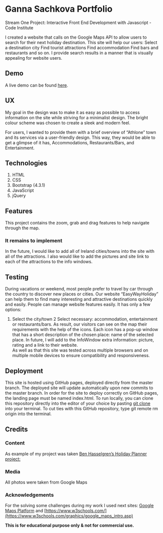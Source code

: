 # Ganna Sachkova Portfolio
Stream One Project: Interactive Front End Development with Javascript - Code Institute 

I created a website that calls on the Google Maps API to allow users to search for their next holiday destination. This site will help our users:
Select a destination city
Find tourist attractions
Find accommodation
Find bars and restaurants and so on.
I provide search results in a manner that is visually appealing for website users. 

## Demo
A live demo can be found [here](https://gannasachkova.github.io/project-2-google-map/).

## UX
My goal in the design was to make it as easy as possible to access information on the site while striving for a minimalist design. The bright colour scheme was chosen to create a sleek and modern feel.

For users, I wanted to provide them with a brief overview of “Athlone” town and its services via a user-friendly design. This way, they would be able to get a glimpse of it has, Accommodations, Restaurants/Bars, and Entertainment.

## Technologies
1. HTML
2. CSS
3. Bootstrap (4.3.1)
4. JavaScript
5. jQuery

## Features
This project contains the zoom, grab and drag features to help navigate through the map.

### It remains to implement
In the future, I would like to add all of Ireland cities/towns into the site with all of the attractions. I also would like to add the pictures and site link to each of the attractions to the info windows.  

## Testing
During vacations or weekend, most people prefer to travel by car through the country to discover new places or cities. Our website “EasyWayHoliday” can help them to find many interesting and attractive destinations quickly and easily. 
People can manage website features easily.  It has only a few options: 
1. Select the city/town
2 Select necessary: accommodation, entertainment or restaurants/bars.
As result, our visitors can see on the map their requirements with the help of the icons. Each icon has a pop-up window that has a short description of the chosen place: name of the selected place. In future, I will add to the InfoWindow extra information: picture, rating and a link to their website.  
As well as that this site was tested across multiple browsers and on multiple mobile devices to ensure compatibility and responsiveness.
## Deployment
This site is hosted using GitHub pages, deployed directly from the master branch. The deployed site will update automatically upon new commits to the master branch. In order for the site to deploy correctly on GitHub pages, the landing page must be named index.html.
To run locally, you can clone this repository directly into the editor of your choice by pasting [git clone](https://github.com/GannaSachkova/project-2-google-map.git) into your terminal. To cut ties with this GitHub repository, type git remote rm origin into the terminal.
    
## Credits
### Content
As example of my project was taken [Ben Hasselgren’s Holiday Planner project:](https://benhasselgren.github.io/ifd-milestone-project-pages/)

### Media
All photos were taken from Google Maps

### Acknowledgements
For the solving some challenges during my work I used next sites: [Google Maps Platform](https://developers.google.com/maps/documentation/javascript/tutorial) and [https://www.w3schools.com/](https://www.w3schools.com/graphics/google_maps_intro.asp)



**This is for educational purpose only & not for commercial use.**

